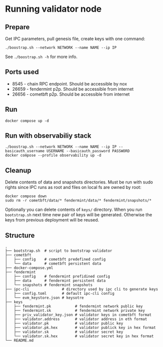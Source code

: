 # Running validator node

## Prepare

Get IPC parameters, pull genesis file, create keys with one command:

```shell
./boostrap.sh --network NETWORK --name NAME --ip IP
```

See `./boostrap.sh -h` for more info.

## Ports used

- 8545 - chain RPC endpoint. Should be accessible by nox
- 26659 - fendermint p2p. Should be accessible from internet
- 26656 - cometbft p2p. Should be accessible from internet

## Run

```shell
docker compose up -d
```

## Run with observabiliy stack

```shell
./boostrap.sh --network NETWORK --name NAME --ip IP --basicauth_username USERNAME --basicauth_password PASSWORD
docker compose --profile observability up -d
```

## Cleanup

Delete contents of data and snapshots directories. Must be run with sudo rights
since IPC runs as root and files on local fs are owned by root:

```shell
docker compose down
sudo rm -r cometbft/data/* fendermint/data/* fendermint/snapshots/*
```

Optionally you can delete contents of `keys/` directory. When you run
`bootstrap.sh` next time new pair of keys will be generated. Otherwise the keys
from previous deployment will be reused.

## Structure

```
.
├── bootstrap.sh  # script to bootstrap validator
├── cometbft
│   ├── config    # cometbft predefined config
│   └── data      # cometbft persistent data
├── docker-compose.yml
├── fendermint
│   ├── config    # fendermint prefidined config
│   ├── data      # fendermint persistent data
│   └── snapshots # fendermint snapshots
├── ipc-cli               # directory used by ipc cli to generate keys
│   ├── config.toml       # default ipc-cli config
│   └── evm_keystore.json # keysotre
├── keys
│   ├── fendermint.pk           # fendermint network public key
│   ├── fendermint.sk           # fendermint network private key
│   ├── priv_validator_key.json # validator keys in cometbft format
│   ├── validator.address       # validator address in eth format
│   ├── validator.pk            # validator public key
│   ├── validator.pk.hex        # validator publick key in hex format
│   ├── validator.sk            # validator secret key
│   └── validator.sk.hex        # validator secret key in hex format
└── README.md
```
